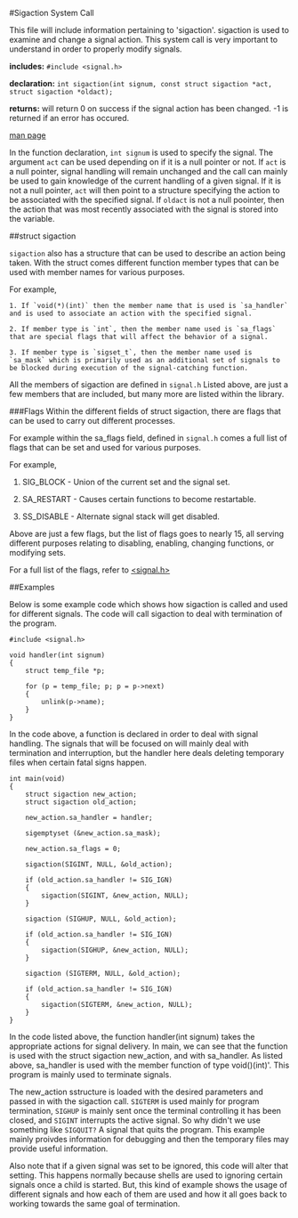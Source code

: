 #Sigaction System Call


This file will include information pertaining to 'sigaction'. sigaction is used to examine and change a signal action. This system call is very important to understand in order to properly modify signals.


**includes:** `#include <signal.h>`

**declaration:** `int sigaction(int signum, const struct sigaction *act, struct sigaction *oldact);`

**returns:** will return 0 on success if the signal action has been changed. -1 is returned if an error has occured. 

[man page](http://man7.org/linux/man-pages/man2/sigaction.2.html)


In the function declaration, `int signum` is used to specify the signal. 
The argument `act` can be used depending on if it is a null pointer or not. If `act` is a null pointer, signal handling will remain unchanged and the call can mainly be used to gain knowledge of the current handling of a given signal. If it is not a null pointer, `act` will then point to a structure specifying the action to be associated with the specified signal. If `oldact` is not a null poointer, then the action that was most recently associated with the signal is stored into the variable.


##struct sigaction

`sigaction` also has a structure that can be used to describe an action being taken. With the struct comes different function member types that can be used with member names for various purposes.

For example,

```
1. If `void(*)(int)` then the member name that is used is `sa_handler` and is used to associate an action with the specified signal. 

2. If member type is `int`, then the member name used is `sa_flags` that are special flags that will affect the behavior of a signal. 

3. If member type is `sigset_t`, then the member name used is `sa_mask` which is primarily used as an additional set of signals to be blocked during execution of the signal-catching function. 

```

All the members of sigaction are defined in `signal.h` Listed above, are just a few members that are included, but many more are listed within the library.


###Flags
Within the different fields of struct sigaction, there are flags that can be used to carry out different processes. 

For example within the sa_flags field, defined in `signal.h` comes a  full list of flags that can be set and used for various purposes. 

For example,

1. SIG_BLOCK - Union of the current set and the signal set.

2. SA_RESTART - Causes certain functions to become restartable.

3. SS_DISABLE - Alternate signal stack will get disabled.

Above are just a few flags, but the list of flags goes to nearly 15, all serving different purposes relating to disabling, enabling, changing functions, or modifying sets.

For a full list of the flags, refer to [<signal.h>](http://pubs.opengroup.org/onlinepubs/007908775/xsh/signal.h.html)
 
##Examples

Below is some example code which shows how sigaction is called and used for different signals. The code will call sigaction to deal with termination of the program.

```
#include <signal.h>

void handler(int signum)
{
	struct temp_file *p;

	for (p = temp_file; p; p = p->next)
	{
		unlink(p->name);
	}
}
```

In the code above, a function is declared in order to deal with signal handling. The signals that will be focused on will mainly deal with termination and interruption, but the handler here deals deleting temporary files when certain fatal signs happen. 

```
int main(void)
{
	struct sigaction new_action;
	struct sigaction old_action;

	new_action.sa_handler = handler;

	sigemptyset (&new_action.sa_mask);

	new_action.sa_flags = 0;

	sigaction(SIGINT, NULL, &old_action);

	if (old_action.sa_handler != SIG_IGN)
	{
		sigaction(SIGINT, &new_action, NULL);
	}

	sigaction (SIGHUP, NULL, &old_action);

	if (old_action.sa_handler != SIG_IGN)
	{
		sigaction(SIGHUP, &new_action, NULL);
	}

	sigaction (SIGTERM, NULL, &old_action);

	if (old_action.sa_handler != SIG_IGN)
	{
		sigaction(SIGTERM, &new_action, NULL);
	}
}
```

In the code listed above, the function handler(int signum) takes the appropriate actions for signal delivery. In main, we can see that the function is used with the struct sigaction new_action, and with sa_handler. As listed above, sa_handler is used with the member function of type void()(int)'. This program is mainly used to terminate signals.

The new_action sstructure is loaded with the desired parameters and passed in with the sigaction call. `SIGTERM` is used mainly for program termination, `SIGHUP` is mainly sent once the terminal controlling it has been closed, and `SIGINT` interrupts the active signal. So why didn't we use something like `SIGQUIT?` A signal that quits the program. This example mainly proivdes information for debugging and then the temporary files may provide useful information. 

Also note that if a given signal was set to be ignored, this code will alter that setting. This happens normally because shells are used to ignoring certain signals once a child is started. But, this kind of example shows the usage of different signals and how each of them are used and how it all goes back to working towards the same goal of termination.



